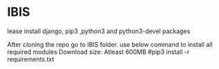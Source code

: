 # IBIS
<aim of project>

lease install django, pip3 ,python3 and python3-devel packages

After cloning the repo go to IBIS folder.
use below command to install all required modules 
Download size: Atleast 600MB
#pip3 install -r requirements.txt 
